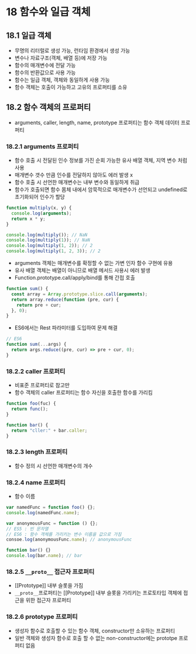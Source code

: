 # 18 함수와 일급 객체

## 18.1 일급 객체

- 무명의 리터럴로 생성 가능, 런타임 환경에서 생성 가능
- 변수나 자료구조(객체, 배열 등)에 저장 가능
- 함수의 매개변수에 전달 가능
- 함수의 반환값으로 사용 가능
- 함수는 일급 객체, 객체와 동일하게 사용 가능
- 함수 객체는 호출이 가능하고 고유의 프로퍼티를 소유

## 18.2 함수 객체의 프로퍼티

- arguments, caller, length, name, prototype 프로퍼티는 함수 객체 데이터 프로퍼티

### 18.2.1 arguments 프로퍼티

- 함수 호출 시 전달된 인수 정보를 가진 순회 가능한 유사 배열 객체, 지역 변수 처럼 사용
- 매개변수 갯수 만큼 인수를 전달하지 않아도 에러 발생 x
- 함수 호출 시 선언한 매개변수는 내부 변수와 동일하게 취급
- 함수가 호출되면 함수 몸체 내에서 암묵적으로 매개변수가 선언되고 undefined로 초기화되어 인수가 할당

```javascript
function multiply(x, y) {
  console.log(arguments);
  return x * y;
}

console.log(multiply()); // NaN
console.log(multiply(1)); // NaN
console.log(multiply(1, 2)); // 2
console.log(multiply(1, 2, 3)); // 2
```

- arguments 객체는 매개변수를 확정할 수 없는 가변 인자 함수 구현에 유용
- 유사 배열 객체는 배열이 아니므로 배열 메서드 사용시 에러 발생
- Function.prototype.call/apply/bind를 통해 간접 호출

```javascript
function sum() {
  const array = Array.prototype.slice.call(arguments);
  return array.reduce(function (pre, cur) {
    return pre + cur;
  }, 0);
}
```

- ES6에서는 Rest 파라미터를 도입하여 문제 해결

```javascript
// ES6
function sum(...args) {
  return args.reduce((pre, cur) => pre + cur, 0);
}
```

### 18.2.2 caller 프로퍼티

- 비표준 프로퍼티로 참고만
- 함수 객체의 caller 프로퍼티는 함수 자신을 호출한 함수를 가리킴

```javascript
function foo(fuc) {
  return func();
}

function bar() {
  return "cller:" + bar.caller;
}
```

### 18.2.3 length 프로퍼티

- 함수 정의 시 선언한 매개변수의 개수

### 18.2.4 name 프로퍼티

- 함수 이름

```javascript
var namedFunc = function foo() {};
console.log(namedFunc.name);

var anonymousFunc = function () {};
// ES5 : 빈 문자열
// ES6 : 함수 객체를 가리키는 변수 이름을 값으로 가짐
consoe.log(anonymousFunc.name); // anonymousFunc

function bar() {}
console.log(bar.name); // bar
```

### 18.2.5 `__proto__` 접근자 프로퍼티

- [[Prototype]] 내부 슬롯을 가짐
- `__proto__`프로퍼티는 [[Prototype]] 내부 슬롯을 가리키는 프로토타입 객체에 접근을 위한 접근자 프로퍼티

### 18.2.6 prototype 프로퍼티

- 생성자 함수로 호출할 수 있는 함수 객체, constructor만 소유하는 프로퍼티
- 일반 객체와 생성자 함수로 호출 할 수 없는 non-constructor에는 prototpe 프로퍼티 없음
